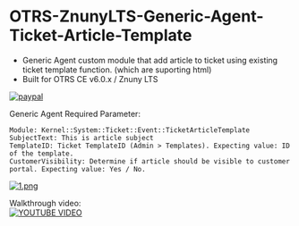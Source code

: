# OTRS-ZnunyLTS-Generic-Agent-Ticket-Article-Template
- Generic Agent custom module that add article to ticket using existing ticket template function. (which are suporting html)  
- Built for OTRS CE v6.0.x / Znuny LTS  
  
[![paypal](https://www.paypalobjects.com/en_US/i/btn/btn_donateCC_LG.gif)](https://paypal.me/MohdAzfar?locale.x=en_US)  

Generic Agent Required Parameter:  
        
    Module: Kernel::System::Ticket::Event::TicketArticleTemplate
    SubjectText: This is article subject
    TemplateID: Ticket TemplateID (Admin > Templates). Expecting value: ID of the template.
    CustomerVisibility: Determine if article should be visible to customer portal. Expecting value: Yes / No.
    
[![1.png](https://i.postimg.cc/nc93YY00/1.png)](https://postimg.cc/zV5wqWmg)  

Walkthrough video:  
[![YOUTUBE VIDEO](https://img.youtube.com/vi/c1CXv1mRzTk/0.jpg)](https://www.youtube.com/watch?v=ClsvUka4Tk)  

        